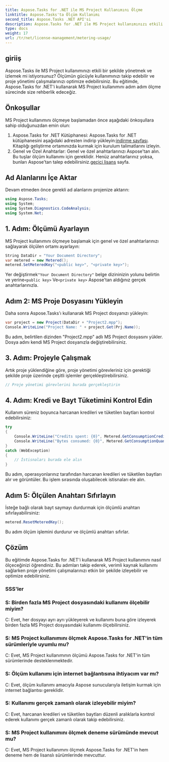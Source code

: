 ```yaml
---
title: Aspose.Tasks for .NET ile MS Project Kullanımını Ölçme
linktitle: Aspose.Tasks'ta Ölçüm Kullanımı
second_title: Aspose.Tasks .NET API'si
description: Aspose.Tasks for .NET ile MS Project kullanımınızı etkili bir şekilde nasıl izleyeceğinizi ve optimize edeceğinizi öğrenin. Etkin proje yönetimi için adım adım kılavuz.
type: docs
weight: 17
url: /tr/net/license-management/metering-usage/
---
```

## giriiş
Aspose.Tasks ile MS Project kullanımınızı etkili bir şekilde yönetmek ve izlemek mi istiyorsunuz? Ölçümün gücüyle kullanımınızı takip edebilir ve proje yönetimi çalışmalarınızı optimize edebilirsiniz. Bu eğitimde, Aspose.Tasks for .NET'i kullanarak MS Project kullanımını adım adım ölçme sürecinde size rehberlik edeceğiz.
## Önkoşullar
MS Project kullanımını ölçmeye başlamadan önce aşağıdaki önkoşullara sahip olduğunuzdan emin olun:
1.  Aspose.Tasks for .NET Kütüphanesi: Aspose.Tasks for .NET kütüphanesini aşağıdaki adresten indirip yükleyin:[indirme sayfası](https://releases.aspose.com/tasks/net/). Kitaplığı geliştirme ortamınızda kurmak için kurulum talimatlarını izleyin.
2.  Genel ve Özel Anahtarlar: Genel ve özel anahtarlarınızı Aspose'tan alın. Bu tuşlar ölçüm kullanımı için gereklidir. Henüz anahtarlarınız yoksa, bunları Aspose'tan talep edebilirsiniz.[geçici lisans](https://purchase.aspose.com/temporary-license/) sayfa.

## Ad Alanlarını İçe Aktar
Devam etmeden önce gerekli ad alanlarını projenize aktarın:
```csharp
using Aspose.Tasks;
using System;
using System.Diagnostics.CodeAnalysis;
using System.Net;

```
## 1. Adım: Ölçümü Ayarlayın
MS Project kullanımını ölçmeye başlamak için genel ve özel anahtarlarınızı sağlayarak ölçülen ortamı ayarlayın:
```csharp
String DataDir = "Your Document Directory";
var metered = new Metered();
metered.SetMeteredKey("<public key>", "<private key>");
```
 Yer değiştirmek`"Your Document Directory"` belge dizininizin yolunu belirtin ve yerine`<public key>` Ve`<private key>` Aspose'tan aldığınız gerçek anahtarlarınızla.
## Adım 2: MS Proje Dosyasını Yükleyin
Daha sonra Aspose.Tasks'ı kullanarak MS Project dosyanızı yükleyin:
```csharp
var project = new Project(DataDir + "Project2.mpp");
Console.WriteLine("Project Name: " + project.Get(Prj.Name));
```
Bu adım, belirtilen dizinden "Project2.mpp" adlı MS Project dosyasını yükler. Dosya adını kendi MS Project dosyanızla değiştirebilirsiniz.
## 3. Adım: Projeyle Çalışmak
Artık proje yüklendiğine göre, proje yönetimi görevleriniz için gerektiği şekilde proje üzerinde çeşitli işlemler gerçekleştirebilirsiniz.
```csharp
// Proje yönetimi görevlerini burada gerçekleştirin
```
## 4. Adım: Kredi ve Bayt Tüketimini Kontrol Edin
Kullanım süreniz boyunca harcanan kredileri ve tüketilen baytları kontrol edebilirsiniz:
```csharp
try
{
    Console.WriteLine("Credits spent: {0}", Metered.GetConsumptionCredit());
    Console.WriteLine("Bytes consumed: {0}", Metered.GetConsumptionQuantity());
}
catch (WebException)
{
    // İstisnaları burada ele alın
}
```
Bu adım, operasyonlarınız tarafından harcanan kredileri ve tüketilen baytları alır ve görüntüler. Bu işlem sırasında oluşabilecek istisnaları ele alın.
## Adım 5: Ölçülen Anahtarı Sıfırlayın
İsteğe bağlı olarak bayt saymayı durdurmak için ölçümlü anahtarı sıfırlayabilirsiniz:
```csharp
metered.ResetMeteredKey();
```
Bu adım ölçüm işlemini durdurur ve ölçümlü anahtarı sıfırlar.

## Çözüm
Bu eğitimde Aspose.Tasks for .NET'i kullanarak MS Project kullanımını nasıl ölçeceğinizi öğrendiniz. Bu adımları takip ederek, verimli kaynak kullanımı sağlarken proje yönetimi çalışmalarınızı etkin bir şekilde izleyebilir ve optimize edebilirsiniz.
### SSS'ler
### S: Birden fazla MS Project dosyasındaki kullanımı ölçebilir miyim?
C: Evet, her dosyayı ayrı ayrı yükleyerek ve kullanımı buna göre izleyerek birden fazla MS Project dosyasındaki kullanımı ölçebilirsiniz.
### S: MS Project kullanımını ölçmek Aspose.Tasks for .NET'in tüm sürümleriyle uyumlu mu?
C: Evet, MS Project kullanımının ölçümü Aspose.Tasks for .NET'in tüm sürümlerinde desteklenmektedir.
### S: Ölçüm kullanımı için internet bağlantısına ihtiyacım var mı?
C: Evet, ölçüm kullanımı amacıyla Aspose sunucularıyla iletişim kurmak için internet bağlantısı gereklidir.
### S: Kullanımı gerçek zamanlı olarak izleyebilir miyim?
C: Evet, harcanan kredileri ve tüketilen baytları düzenli aralıklarla kontrol ederek kullanımı gerçek zamanlı olarak takip edebilirsiniz.
### S: MS Project kullanımını ölçmek deneme sürümünde mevcut mu?
C: Evet, MS Project kullanımını ölçmek Aspose.Tasks for .NET'in hem deneme hem de lisanslı sürümlerinde mevcuttur.